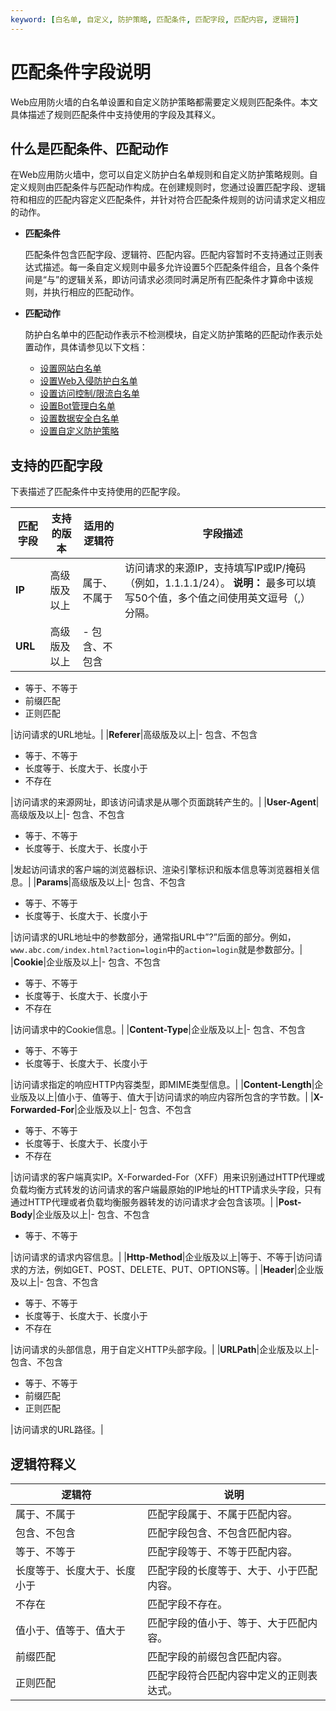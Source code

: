 ```yaml
---
keyword: [白名单, 自定义, 防护策略, 匹配条件, 匹配字段, 匹配内容, 逻辑符]
---
```


# 匹配条件字段说明

Web应用防火墙的白名单设置和自定义防护策略都需要定义规则匹配条件。本文具体描述了规则匹配条件中支持使用的字段及其释义。

## 什么是匹配条件、匹配动作

在Web应用防火墙中，您可以自定义防护白名单规则和自定义防护策略规则。自定义规则由匹配条件与匹配动作构成。在创建规则时，您通过设置匹配字段、逻辑符和相应的匹配内容定义匹配条件，并针对符合匹配条件规则的访问请求定义相应的动作。

-   **匹配条件**

    匹配条件包含匹配字段、逻辑符、匹配内容。匹配内容暂时不支持通过正则表达式描述。每一条自定义规则中最多允许设置5个匹配条件组合，且各个条件间是“与”的逻辑关系，即访问请求必须同时满足所有匹配条件才算命中该规则，并执行相应的匹配动作。

-   **匹配动作**

    防护白名单中的匹配动作表示不检测模块，自定义防护策略的匹配动作表示处置动作，具体请参见以下文档：

    -   [设置网站白名单](/intl.zh-CN/网站防护配置/防护白名单/设置网站白名单.md)
    -   [设置Web入侵防护白名单](/intl.zh-CN/网站防护配置/防护白名单/设置Web入侵防护白名单.md)
    -   [设置访问控制/限流白名单](/intl.zh-CN/网站防护配置/防护白名单/设置访问控制/限流白名单.md)
    -   [设置Bot管理白名单](/intl.zh-CN/网站防护配置/防护白名单/设置Bot管理白名单.md)
    -   [设置数据安全白名单](/intl.zh-CN/网站防护配置/防护白名单/设置数据安全白名单.md)
    -   [设置自定义防护策略](/intl.zh-CN/网站防护配置/访问控制/限流/设置自定义防护策略.md)

## 支持的匹配字段

下表描述了匹配条件中支持使用的匹配字段。

|匹配字段|支持的版本|适用的逻辑符|字段描述|
|----|-----|------|----|
|**IP**|高级版及以上|属于、不属于|访问请求的来源IP，支持填写IP或IP/掩码（例如，1.1.1.1/24）。 **说明：** 最多可以填写50个值，多个值之间使用英文逗号（,）分隔。 |
|**URL**|高级版及以上|-   包含、不包含
-   等于、不等于
-   前缀匹配
-   正则匹配

|访问请求的URL地址。|
|**Referer**|高级版及以上|-   包含、不包含
-   等于、不等于
-   长度等于、长度大于、长度小于
-   不存在

|访问请求的来源网址，即该访问请求是从哪个页面跳转产生的。|
|**User-Agent**|高级版及以上|-   包含、不包含
-   等于、不等于
-   长度等于、长度大于、长度小于

|发起访问请求的客户端的浏览器标识、渲染引擎标识和版本信息等浏览器相关信息。|
|**Params**|高级版及以上|-   包含、不包含
-   等于、不等于
-   长度等于、长度大于、长度小于

|访问请求的URL地址中的参数部分，通常指URL中”?”后面的部分。例如，`www.abc.com/index.html?action=login`中的`action=login`就是参数部分。|
|**Cookie**|企业版及以上|-   包含、不包含
-   等于、不等于
-   长度等于、长度大于、长度小于
-   不存在

|访问请求中的Cookie信息。|
|**Content-Type**|企业版及以上|-   包含、不包含
-   等于、不等于
-   长度等于、长度大于、长度小于

|访问请求指定的响应HTTP内容类型，即MIME类型信息。|
|**Content-Length**|企业版及以上|值小于、值等于、值大于|访问请求的响应内容所包含的字节数。|
|**X-Forwarded-For**|企业版及以上|-   包含、不包含
-   等于、不等于
-   长度等于、长度大于、长度小于
-   不存在

|访问请求的客户端真实IP。X-Forwarded-For（XFF）用来识别通过HTTP代理或负载均衡方式转发的访问请求的客户端最原始的IP地址的HTTP请求头字段，只有通过HTTP代理或者负载均衡服务器转发的访问请求才会包含该项。|
|**Post-Body**|企业版及以上|-   包含、不包含
-   等于、不等于

|访问请求的请求内容信息。|
|**Http-Method**|企业版及以上|等于、不等于|访问请求的方法，例如GET、POST、DELETE、PUT、OPTIONS等。|
|**Header**|企业版及以上|-   包含、不包含
-   等于、不等于
-   长度等于、长度大于、长度小于
-   不存在

|访问请求的头部信息，用于自定义HTTP头部字段。|
|**URLPath**|企业版及以上|-   包含、不包含
-   等于、不等于
-   前缀匹配
-   正则匹配

|访问请求的URL路径。|

## 逻辑符释义

|逻辑符|说明|
|---|--|
|属于、不属于|匹配字段属于、不属于匹配内容。|
|包含、不包含|匹配字段包含、不包含匹配内容。|
|等于、不等于|匹配字段等于、不等于匹配内容。|
|长度等于、长度大于、长度小于|匹配字段的长度等于、大于、小于匹配内容。|
|不存在|匹配字段不存在。|
|值小于、值等于、值大于|匹配字段的值小于、等于、大于匹配内容。|
|前缀匹配|匹配字段的前缀包含匹配内容。|
|正则匹配|匹配字段符合匹配内容中定义的正则表达式。|

